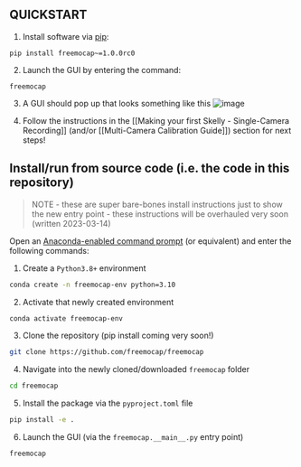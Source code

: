 ## QUICKSTART

1. Install software via [pip](https://pypi.org/project/freemocap/1.0.0rc0/):
```
pip install freemocap~=1.0.0rc0
```

2. Launch the GUI by entering the command:
```
freemocap
```

3. A GUI should pop up that looks something like this
![image](https://user-images.githubusercontent.com/15314521/225373100-4121af75-21cc-4256-a131-6ba242446c8e.png)

4. Follow the instructions in the [[Making your first Skelly - Single-Camera Recording]] (and/or [[Multi-Camera Calibration Guide]]) section for next steps!


## Install/run from source code (i.e. the code in this repository)

> NOTE - these are super bare-bones install instructions just to show the new entry point - these instructions will be overhauled very soon (written 2023-03-14)

Open an [Anaconda-enabled command prompt](https://www.anaconda.org) (or equivalent) and enter the following commands:

1) Create a `Python3.8+` environment 
```bash
conda create -n freemocap-env python=3.10
```

2) Activate that newly created environment
```bash
conda activate freemocap-env
```
3) Clone the repository (pip install coming very soon!)
```bash
git clone https://github.com/freemocap/freemocap
```

4) Navigate into the newly cloned/downloaded `freemocap` folder
```bash
cd freemocap
```

5) Install the package via the `pyproject.toml` file
```bash
pip install -e .
```

6) Launch the GUI (via the `freemocap.__main__.py` entry point)
```bash
freemocap
```
